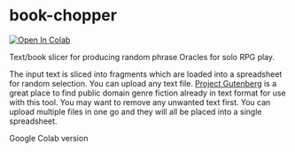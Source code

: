 # book-chopper

[![Open In Colab](https://colab.research.google.com/assets/colab-badge.svg)](https://colab.research.google.com/github/DC23/book-chopper/blob/main/book_chopper.ipynb)

Text/book slicer for producing random phrase Oracles for solo RPG play.

The input text is sliced into fragments which are loaded into a spreadsheet for random selection. You can upload any text file. [Project Gutenberg](https://www.gutenberg.org/) is a great place to find public domain genre fiction already in text format for use with this tool. You may want to remove any unwanted text first. You can upload multiple files in one go and they will all be placed into a single spreadsheet.

Google Colab version
